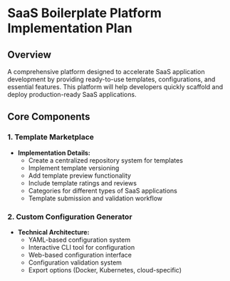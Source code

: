 # SaaS Boilerplate Platform Implementation Plan

## Overview

A comprehensive platform designed to accelerate SaaS application development by providing ready-to-use templates, configurations, and essential features. This platform will help developers quickly scaffold and deploy production-ready SaaS applications.

## Core Components

### 1. Template Marketplace

- **Implementation Details:**
  - Create a centralized repository system for templates  
  - Implement template versioning
  - Add template preview functionality
  - Include template ratings and reviews
  - Categories for different types of SaaS applications
  - Template submission and validation workflow

### 2. Custom Configuration Generator

- **Technical Architecture:**
  - YAML-based configuration system
  - Interactive CLI tool for configuration
  - Web-based configuration interface
  - Configuration validation system
  - Export options (Docker, Kubernetes, cloud-specific)
